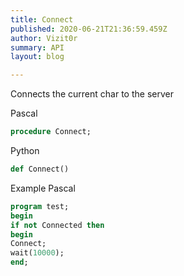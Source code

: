 ```yaml
---
title: Connect
published: 2020-06-21T21:36:59.459Z
author: Vizit0r
summary: API
layout: blog

---
```


 

Connects the current char to the server



Pascal

```pascal
procedure Connect;

```




Python
```python
def Connect()
```


Example Pascal

```pascal
program test;
begin
if not Connected then 
begin 
Connect; 
wait(10000); 
end;
```
    



